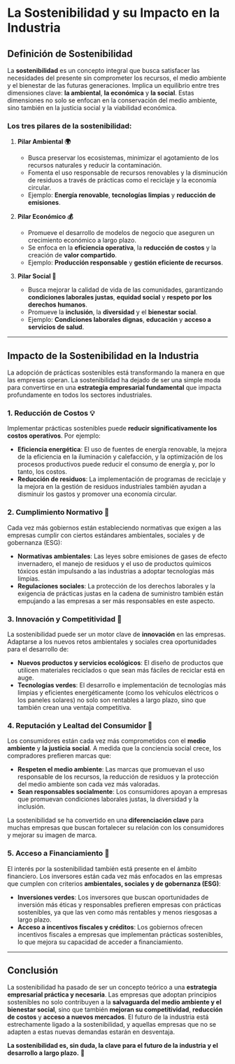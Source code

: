 # **La Sostenibilidad y su Impacto en la Industria**

## **Definición de Sostenibilidad**

La **sostenibilidad** es un concepto integral que busca satisfacer las necesidades del presente sin comprometer los recursos, el medio ambiente y el bienestar de las futuras generaciones. Implica un equilibrio entre tres dimensiones clave: **la ambiental**, **la económica** y **la social**. Estas dimensiones no solo se enfocan en la conservación del medio ambiente, sino también en la justicia social y la viabilidad económica.

### **Los tres pilares de la sostenibilidad:**

1. **Pilar Ambiental 🌍**
    - Busca preservar los ecosistemas, minimizar el agotamiento de los recursos naturales y reducir la contaminación.  
    - Fomenta el uso responsable de recursos renovables y la disminución de residuos a través de prácticas como el reciclaje y la economía circular.  
    - Ejemplo: **Energía renovable**, **tecnologías limpias** y **reducción de emisiones**.

2. **Pilar Económico 💰**
    - Promueve el desarrollo de modelos de negocio que aseguren un crecimiento económico a largo plazo.  
    - Se enfoca en la **eficiencia operativa**, la **reducción de costos** y la creación de **valor compartido**.  
    - Ejemplo: **Producción responsable** y **gestión eficiente de recursos**.

3. **Pilar Social 👥**
    - Busca mejorar la calidad de vida de las comunidades, garantizando **condiciones laborales justas**, **equidad social** y **respeto por los derechos humanos**.  
    - Promueve la **inclusión**, la **diversidad** y el **bienestar social**.  
    - Ejemplo: **Condiciones laborales dignas**, **educación** y **acceso a servicios de salud**.

---

## **Impacto de la Sostenibilidad en la Industria**

La adopción de prácticas sostenibles está transformando la manera en que las empresas operan. La sostenibilidad ha dejado de ser una simple moda para convertirse en una **estrategia empresarial fundamental** que impacta profundamente en todos los sectores industriales.

### **1. Reducción de Costos 💡**
Implementar prácticas sostenibles puede **reducir significativamente los costos operativos**. Por ejemplo:
- **Eficiencia energética**: El uso de fuentes de energía renovable, la mejora de la eficiencia en la iluminación y calefacción, y la optimización de los procesos productivos puede reducir el consumo de energía y, por lo tanto, los costos.
- **Reducción de residuos**: La implementación de programas de reciclaje y la mejora en la gestión de residuos industriales también ayudan a disminuir los gastos y promover una economía circular.

### **2. Cumplimiento Normativo 📜**
Cada vez más gobiernos están estableciendo normativas que exigen a las empresas cumplir con ciertos estándares ambientales, sociales y de gobernanza (ESG):
- **Normativas ambientales**: Las leyes sobre emisiones de gases de efecto invernadero, el manejo de residuos y el uso de productos químicos tóxicos están impulsando a las industrias a adoptar tecnologías más limpias.
- **Regulaciones sociales**: La protección de los derechos laborales y la exigencia de prácticas justas en la cadena de suministro también están empujando a las empresas a ser más responsables en este aspecto.

### **3. Innovación y Competitividad 🚀**
La sostenibilidad puede ser un motor clave de **innovación** en las empresas. Adaptarse a los nuevos retos ambientales y sociales crea oportunidades para el desarrollo de:
- **Nuevos productos y servicios ecológicos**: El diseño de productos que utilicen materiales reciclados o que sean más fáciles de reciclar está en auge.
- **Tecnologías verdes**: El desarrollo e implementación de tecnologías más limpias y eficientes energéticamente (como los vehículos eléctricos o los paneles solares) no solo son rentables a largo plazo, sino que también crean una ventaja competitiva.

### **4. Reputación y Lealtad del Consumidor 🤝**
Los consumidores están cada vez más comprometidos con el **medio ambiente** y **la justicia social**. A medida que la conciencia social crece, los compradores prefieren marcas que:
- **Respeten el medio ambiente**: Las marcas que promuevan el uso responsable de los recursos, la reducción de residuos y la protección del medio ambiente son cada vez más valoradas.
- **Sean responsables socialmente**: Los consumidores apoyan a empresas que promuevan condiciones laborales justas, la diversidad y la inclusión.

La sostenibilidad se ha convertido en una **diferenciación clave** para muchas empresas que buscan fortalecer su relación con los consumidores y mejorar su imagen de marca.

### **5. Acceso a Financiamiento 💼**
El interés por la sostenibilidad también está presente en el ámbito financiero. Los inversores están cada vez más enfocados en las empresas que cumplen con criterios **ambientales, sociales y de gobernanza (ESG)**:
- **Inversiones verdes**: Los inversores que buscan oportunidades de inversión más éticas y responsables prefieren empresas con prácticas sostenibles, ya que las ven como más rentables y menos riesgosas a largo plazo.
- **Acceso a incentivos fiscales y créditos**: Los gobiernos ofrecen incentivos fiscales a empresas que implementan prácticas sostenibles, lo que mejora su capacidad de acceder a financiamiento.

---

## **Conclusión**

La sostenibilidad ha pasado de ser un concepto teórico a una **estrategia empresarial práctica y necesaria**. Las empresas que adoptan principios sostenibles no solo contribuyen a la **salvaguarda del medio ambiente y el bienestar social**, sino que también **mejoran su competitividad**, **reducción de costos** y **acceso a nuevos mercados**. El futuro de la industria está estrechamente ligado a la sostenibilidad, y aquellas empresas que no se adapten a estas nuevas demandas estarán en desventaja.

**La sostenibilidad es, sin duda, la clave para el futuro de la industria y el desarrollo a largo plazo.** 🌱

